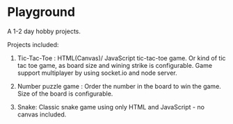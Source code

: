 Playground
==========

A 1-2 day hobby projects. 

Projects included:

  1) Tic-Tac-Toe : HTML(Canvas)/ JavaScript tic-tac-toe game.
                  Or kind of tic tac toe game, as board size and wining strike is configurable. 
                  Game support multiplayer by using socket.io and node server.
                  
  2) Number puzzle game : Order the number in the board to win the game. Size of the board is configurable.
  
  3) Snake: Classic snake game using only HTML and JavaScript - no canvas included. 
